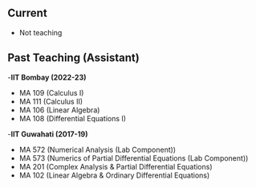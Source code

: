 ## Current
- Not teaching


## Past Teaching (Assistant)
-**IIT Bombay (2022-23)** 
  - MA 109 (Calculus I)
  - MA 111 (Calculus II)
  - MA 106 (Linear Algebra)
  - MA 108 (Differential Equations I)

-**IIT Guwahati (2017-19)**
  - MA 572 (Numerical Analysis (Lab Component))
  - MA 573 (Numerics of Partial Differential Equations (Lab Component))
  - MA 201 (Complex Analysis \& Partial Differential Equations)
  - MA 102 (Linear Algebra \& Ordinary Differential Equations)
